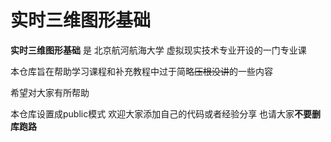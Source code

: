 # 实时三维图形基础

**实时三维图形基础** 是 北京航河航海大学 虚拟现实技术专业开设的一门专业课

本仓库旨在帮助学习课程和补充教程中过于简略<strike>压根没讲</strike>的一些内容 

希望对大家有所帮助

本仓库设置成public模式 欢迎大家添加自己的代码或者经验分享 也请大家**不要删库跑路**

